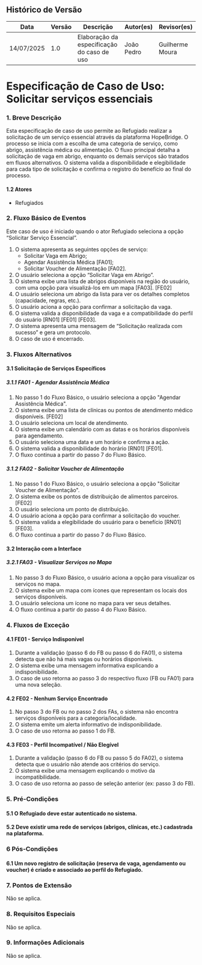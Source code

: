 ## Histórico de Versão
Data     | Versão | Descrição | Autor(es) | Revisor(es)
-------- | ------ | --------- | ----- | ---------
14/07/2025 | 1.0 | Elaboração da especificação do caso de uso | João Pedro | Guilherme Moura |

# Especificação de Caso de Uso: Solicitar serviços essenciais

### 1. Breve Descrição
Esta especificação de caso de uso permite ao Refugiado realizar a solicitação de um serviço essencial através da plataforma HopeBridge. O processo se inicia com a escolha de uma categoria de serviço, como abrigo, assistência médica ou alimentação. O fluxo principal detalha a solicitação de vaga em abrigo, enquanto os demais serviços são tratados em fluxos alternativos. O sistema valida a disponibilidade e elegibilidade para cada tipo de solicitação e confirma o registro do benefício ao final do processo.

#### 1.2 Atores
- Refugiados

### 2. Fluxo Básico de Eventos
Este caso de uso é iniciado quando o ator Refugiado seleciona a opção “Solicitar Serviço Essencial”.

1.  O sistema apresenta as seguintes opções de serviço:
    * Solicitar Vaga em Abrigo;
    * Agendar Assistência Médica [FA01];
    * Solicitar Voucher de Alimentação [FA02].
2.  O usuário seleciona a opção “Solicitar Vaga em Abrigo”.
3.  O sistema exibe uma lista de abrigos disponíveis na região do usuário, com uma opção para visualizá-los em um mapa [FA03]. [FE02]
4.  O usuário seleciona um abrigo da lista para ver os detalhes completos (capacidade, regras, etc.).
5.  O usuário aciona a opção para confirmar a solicitação da vaga.
6.  O sistema valida a disponibilidade da vaga e a compatibilidade do perfil do usuário [RN01] [FE01] [FE03].
7.  O sistema apresenta uma mensagem de “Solicitação realizada com sucesso” e gera um protocolo.
8.  O caso de uso é encerrado.

### 3. Fluxos Alternativos

#### 3.1 Solicitação de Serviços Específicos

##### 3.1.1 FA01 - Agendar Assistência Médica
1.  No passo 1 do Fluxo Básico, o usuário seleciona a opção "Agendar Assistência Médica".
2.  O sistema exibe uma lista de clínicas ou pontos de atendimento médico disponíveis. [FE02]
3.  O usuário seleciona um local de atendimento.
4.  O sistema exibe um calendário com as datas e os horários disponíveis para agendamento.
5.  O usuário seleciona uma data e um horário e confirma a ação.
6.  O sistema valida a disponibilidade do horário [RN01] [FE01].
7.  O fluxo continua a partir do passo 7 do Fluxo Básico.

##### 3.1.2 FA02 - Solicitar Voucher de Alimentação
1.  No passo 1 do Fluxo Básico, o usuário seleciona a opção "Solicitar Voucher de Alimentação".
2.  O sistema exibe os pontos de distribuição de alimentos parceiros. [FE02]
3.  O usuário seleciona um ponto de distribuição.
4.  O usuário aciona a opção para confirmar a solicitação do voucher.
5.  O sistema valida a elegibilidade do usuário para o benefício [RN01] [FE03].
6.  O fluxo continua a partir do passo 7 do Fluxo Básico.

#### 3.2 Interação com a Interface

##### 3.2.1 FA03 - Visualizar Serviços no Mapa
1.  No passo 3 do Fluxo Básico, o usuário aciona a opção para visualizar os serviços no mapa.
2.  O sistema exibe um mapa com ícones que representam os locais dos serviços disponíveis.
3.  O usuário seleciona um ícone no mapa para ver seus detalhes.
4.  O fluxo continua a partir do passo 4 do Fluxo Básico.

### 4. Fluxos de Exceção

#### 4.1 FE01 - Serviço Indisponível
1.  Durante a validação (passo 6 do FB ou passo 6 do FA01), o sistema detecta que não há mais vagas ou horários disponíveis.
2.  O sistema exibe uma mensagem informativa explicando a indisponibilidade.
3.  O caso de uso retorna ao passo 3 do respectivo fluxo (FB ou FA01) para uma nova seleção.

#### 4.2 FE02 - Nenhum Serviço Encontrado
1.  No passo 3 do FB ou no passo 2 dos FAs, o sistema não encontra serviços disponíveis para a categoria/localidade.
2.  O sistema emite um alerta informativo de indisponibilidade.
3.  O caso de uso retorna ao passo 1 do FB.

#### 4.3 FE03 - Perfil Incompatível / Não Elegível
1.  Durante a validação (passo 6 do FB ou passo 5 do FA02), o sistema detecta que o usuário não atende aos critérios do serviço.
2.  O sistema exibe uma mensagem explicando o motivo da incompatibilidade.
3.  O caso de uso retorna ao passo de seleção anterior (ex: passo 3 do FB).

### 5. Pré-Condições

#### 5.1 O Refugiado deve estar autenticado no sistema.

#### 5.2 Deve existir uma rede de serviços (abrigos, clínicas, etc.) cadastrada na plataforma.

### 6 Pós-Condições

#### 6.1 Um novo registro de solicitação (reserva de vaga, agendamento ou voucher) é criado e associado ao perfil do Refugiado.

### 7. Pontos de Extensão
Não se aplica.

### 8. Requisitos Especiais
Não se aplica.

### 9. Informações Adicionais
Não se aplica.